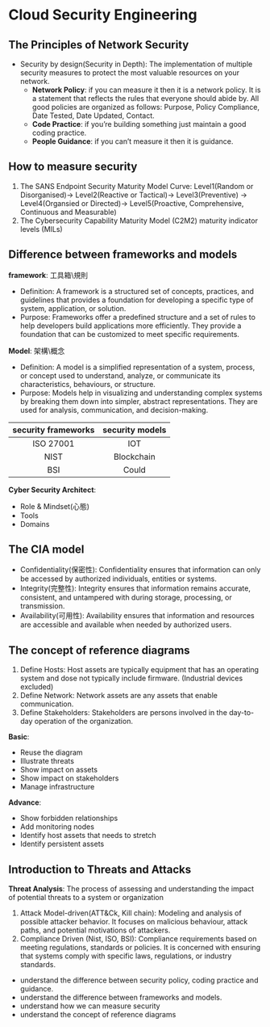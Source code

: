 # Cloud Security Engineering
## The Principles of Network Security
- Security by design(Security in Depth): The implementation of multiple security measures to protect the most valuable resources on your network.
  - **Network Policy**: if you can measure it then it is a network policy. It is a statement that reflects the rules that everyone should abide by. All good policies are organized as follows: Purpose, Policy Compliance, Date Tested, Date Updated, Contact.
  - **Code Practice**: if you’re building something just maintain a good coding practice.
  - **People Guidance**: if you can’t measure it then it is guidance.
    
## How to measure security 
1. The SANS Endpoint Security Maturity Model Curve: Level1(Random or Disorganised)-> Level2(Reactive or Tactical)-> Level3(Preventive)
-> Level4(Organsied or Directed)-> Level5(Proactive, Comprehensive, Continuous and Measurable)   
2. The Cybersecurity Capability Maturity Model (C2M2) maturity indicator levels (MILs)

## Difference between frameworks and models

**framework**: 工具箱\規則
- Definition: A framework is a structured set of concepts, practices, and guidelines that provides a foundation for developing a specific type of system, application, or solution.
- Purpose: Frameworks offer a predefined structure and a set of rules to help developers build applications more efficiently. They provide a foundation that can be customized to meet specific requirements.

**Model**: 架構\概念
- Definition: A model is a simplified representation of a system, process, or concept used to understand, analyze, or communicate its characteristics, behaviours, or structure.
- Purpose: Models help in visualizing and understanding complex systems by breaking them down into simpler, abstract representations. They are used for analysis, communication, and decision-making.

| security frameworks| security models |
|:----:|:----:|
| ISO 27001 | IOT |
| NIST | Blockchain |
| BSI | Could |

**Cyber Security Architect**:
- Role & Mindset(心態)
- Tools
- Domains

## The CIA model
- Confidentiality(保密性): Confidentiality ensures that information can only be accessed by authorized individuals, entities or systems.
- Integrity(完整性): Integrity ensures that information remains accurate, consistent, and untampered with during storage, processing, or transmission.
- Availability(可用性): Availability ensures that information and resources are accessible and available when needed by authorized users.

## The concept of reference diagrams
1. Define Hosts: Host assets are typically equipment that has an operating system and dose not typically include firmware. (Industrial devices excluded)
2. Define Network: Network assets are any assets that enable communication. 
3. Define Stakeholders: Stakeholders are persons involved in the day-to-day operation of the organization.

**Basic**:
- Reuse the diagram
- Illustrate threats
- Show impact on assets
- Show impact on stakeholders
- Manage infrastructure

**Advance**:
- Show forbidden relationships
- Add monitoring nodes
- Identify host assets that needs to stretch
- Identify persistent assets  

## Introduction to Threats and Attacks
**Threat Analysis**: The process of assessing and understanding the impact of potential threats to a system or organization
1. Attack Model-driven(ATT&Ck, Kill chain): Modeling and analysis of possible attacker behavior. It focuses on malicious behaviour, attack paths, and potential motivations of attackers.
2. Compliance Driven (Nist, ISO, BSI): Compliance requirements based on meeting regulations, standards or policies. It is concerned with ensuring that systems comply with specific laws, regulations, or industry standards.



- understand the difference between security policy, coding practice and guidance.
- understand the difference between frameworks and models.
- understand how we can measure security 
- understand the concept of reference diagrams 
